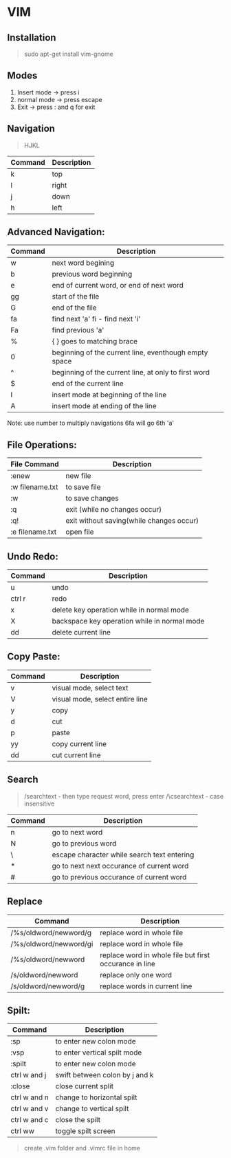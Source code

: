 # VIM

## Installation
> sudo apt-get install vim-gnome  

## Modes
1. Insert mode -> press i  
2. normal mode -> press escape  
3. Exit -> press : and q for exit


## Navigation
> HJKL

| Command | Description |
| ----------- | ----------- |
| k | top| 
| l | right| 
| j | down| 
| h | left| 

## Advanced Navigation:
| Command | Description |
| ----------- | ----------- |
| w |  next word begining | 
| b |  previous word beginning| 
| e |  end of current word, or end of next word| 
| gg |  start of the file| 
| G |  end of the file| 
| fa |  find next 'a' fi - find next 'i'| 
| Fa |  find previous 'a'| 
| % |  { } goes to matching brace | 
| 0 |  beginning of the current line, eventhough empty space| 
| ^ |  beginning of the current line, at only to first word| 
| $ |  end of the current line| 
| I |  insert mode at beginning of the line| 
| A |  insert mode at ending of the line| 

Note: use number to multiply navigations  6fa  will go 6th 'a'



## File Operations:
| File Command | Description |
| ----------- | ----------- |
| :enew 			|  new file| 
| :w filename.txt	|  to save file| 
| :w 				|  to save changes| 
| :q |  exit (while no changes occur)| 
| :q! |  exit without saving(while changes occur)| 
| :e filename.txt  |  open file| 

## Undo Redo:
| Command | Description |
| ----------- | ----------- |
| u |  undo| 
| ctrl r |  redo| 
| x |  delete key operation while in normal mode| 
| X |  backspace key operation while in normal mode| 
| dd |  delete current line| 

## Copy Paste:
| Command | Description |
| ----------- | ----------- |
| v |  visual mode, select text| 
| V |  visual mode, select entire line| 
| y |  copy| 
| d |  cut| 
| p |  paste|  
| yy |  copy current line| 
| dd |  cut current line| 

## Search 
> /searchtext - then type request word, press enter
/\csearchtext - case insensitive

| Command | Description |
| ----------- | ----------- |
| n |  go to next word| 
| N |  go to previous word| 
| \ |  escape character while search text entering| 
| * |  go to next next occurance of current word| 
| # |  go to previous occurance of current word| 

## Replace
| Command | Description |
| ----------- | ----------- |
| /%s/oldword/newword/g |  replace word in whole file| 
| /%s/oldword/newword/gi |  replace word in whole file| 
| /%s/oldword/newword |  replace word in whole file but first occurance in line| 
| /s/oldword/newword  |  replace only one word| 
| /s/oldword/newword/g  |  replace words in current line| 

## Spilt:
| Command | Description |
| ----------- | ----------- |
| :sp		|  to enter new colon mode | 
| :vsp	|  to enter vertical spilt mode| 
| :spilt	|  to enter new colon mode| 
| ctrl w and j |  swift between colon by j and k | 
| :close	|  close current split| 
| ctrl w and n |  change to horizontal spilt| 
| ctrl w and v |  change to vertical spilt| 
| ctrl w and c |  close the spilt| 
| ctrl ww |  toggle spilt screen| 


> create .vim folder and .vimrc file in home

